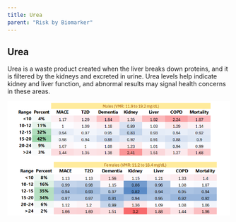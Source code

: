 ```yaml
---
title: Urea
parent: "Risk by Biomarker"
---
```



## Urea


Urea is a waste product created when the liver breaks down proteins, and it is filtered by the kidneys and excreted in urine. Urea levels help indicate kidney and liver function, and abnormal results may signal health concerns in these areas.


![Urearr](/assets/images/rr_urea.png)




